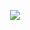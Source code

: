<p align="center">
  <img src="https://skillicons.dev/icons?i=js,ts,react,nextjs,redux,html,css,scss,tailwind,git,github,vscode,figma,vite,webpack,notion,npm,replit" />
</p>



<!--
**askarbekovDev/askarbekovDev** is a ✨ _special_ ✨ repository because its `README.md` (this file) appears on your GitHub profile.

Here are some ideas to get you started:

- 🔭 I’m currently working on ...
- 🌱 I’m currently learning ...
- 👯 I’m looking to collaborate on ...
- 🤔 I’m looking for help with ...
- 💬 Ask me about ...
- 📫 How to reach me: ...
- 😄 Pronouns: ...
- ⚡ Fun fact: ...
-->
